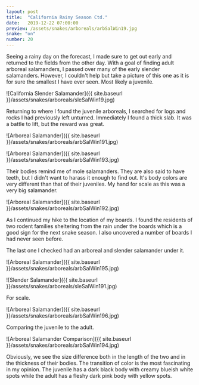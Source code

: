 ```yaml
---
layout: post
title:  "California Rainy Season Ctd."
date:   2019-12-22 07:00:00
preview: /assets/snakes/arboreals/arbSalWin19.jpg
snake: "on"
number: 20
---
```

Seeing a rainy day on the forecast, I made sure to get out early and returned to the fields from the other day. With a goal of finding adult arboreal salamanders, I passed over many of the early slender salamanders. However, I couldn't help but take a picture of this one as it is for sure the smallest I have ever seen. Most likely a juvenile.

![California Slender Salamander]({{ site.baseurl }}/assets/snakes/arboreals/sleSalWin19.jpg)

Returning to where I found the juvenile arboreals, I searched for logs and rocks I had previously left unturned. Immediately I found a thick slab. It was a battle to lift, but the reward was great. 

![Arboreal Salamander]({{ site.baseurl }}/assets/snakes/arboreals/arbSalWin191.jpg)

![Arboreal Salamander]({{ site.baseurl }}/assets/snakes/arboreals/arbSalWin193.jpg)

Their bodies remind me of mole salamanders. They are also said to have teeth, but I didn't want to harass it enough to find out. It's body colors are very different than that of their juveniles. My hand for scale as this was a very big salamander.

![Arboreal Salamander]({{ site.baseurl }}/assets/snakes/arboreals/arbSalWin192.jpg)

As I continued my hike to the location of my boards. I found the residents of two rodent families sheltering from the rain under the boards which is a good sign for the next snake season. I also uncovered a number of boards I had never seen before.

The last one I checked had an arboreal and slender salamander under it.

![Arboreal Salamander]({{ site.baseurl }}/assets/snakes/arboreals/arbSalWin195.jpg)

![Slender Salamander]({{ site.baseurl }}/assets/snakes/arboreals/sleSalWin191.jpg)

For scale.

![Arboreal Salamander]({{ site.baseurl }}/assets/snakes/arboreals/arbSalWin196.jpg)

Comparing the juvenile to the adult. 

![Arboreal Salamander Comparison]({{ site.baseurl }}/assets/snakes/arboreals/arbSalWin194.jpg)

Obviously, we see the size difference both in the length of the two and in the thickness of their bodies. The transition of color is the most fascinating in my opinion. The juvenile has a dark black body with creamy blueish white spots while the adult has a fleshy dark pink body with yellow spots.